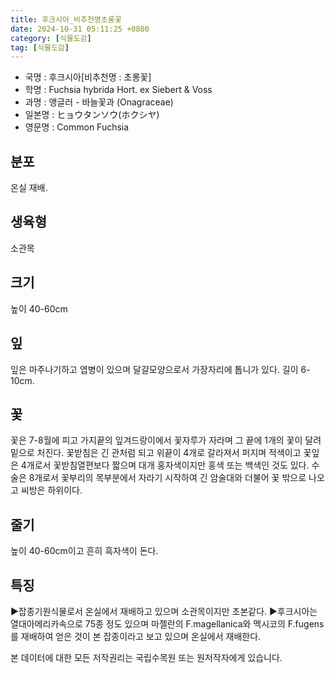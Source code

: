 ```yaml
---
title: 후크시아_비추천명초롱꽃
date: 2024-10-31 05:11:25 +0800
category: [식물도감]
tag: [식물도감]
---
```




- 국명 : 후크시아[비추천명 : 초롱꽃]
- 학명 : Fuchsia hybrida Hort. ex Siebert & Voss
- 과명 : 앵글러 - 바늘꽃과 (Onagraceae)
- 일본명 : ヒョウタンソウ(ホクシヤ)
- 영문명 : Common Fuchsia


## 분포
온실 재배.
## 생육형
소관목
## 크기
높이 40-60cm
## 잎
잎은 마주나기하고 엽병이 있으며 달걀모양으로서 가장자리에 톱니가 있다. 길이 6-10cm.
## 꽃
꽃은 7-8월에 피고 가지끝의 잎겨드랑이에서 꽃자루가 자라며 그 끝에 1개의 꽃이 달려 밑으로 처진다. 꽃받침은 긴 관처럼 되고 위끝이 4개로 갈라져서 퍼지며 적색이고 꽃잎은 4개로서 꽃받침열편보다 짧으며 대개 홍자색이지만 홍색 또는 백색인 것도 있다. 수술은 8개로서 꽃부리의 목부분에서 자라기 시작하여 긴 암술대와 더불어 꽃 밖으로 나오고 씨방은 하위이다.
## 줄기
높이 40-60cm이고 흔히 흑자색이 돈다.
## 특징
▶잡종기원식물로서 온실에서 재배하고 있으며 소관목이지만 초본같다.▶후크시아는 열대아메리카속으로 75종 정도 있으며 마젤란의 F.magellanica와 멕시코의 F.fugens 를 재배하여 얻은 것이 본 잡종이라고 보고 있으며 온실에서 재배한다.






본 데이터에 대한 모든 저작권리는 국립수목원 또는 원저작자에게 있습니다.
